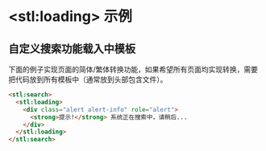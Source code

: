 # &lt;stl:loading&gt; 示例

## 自定义搜索功能载入中模板

下面的例子实现页面的简体/繁体转换功能，如果希望所有页面均实现转换，需要把代码放到所有模板中（通常放到头部包含文件）。

```html
<stl:search>
  <stl:loading>
    <div class="alert alert-info" role="alert">
      <strong>提示!</strong> 系统正在搜索中，请稍后...
    </div>
  </stl:loading>
</stl:search>
```
